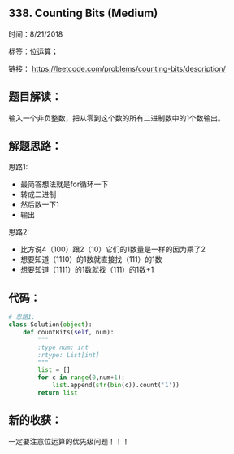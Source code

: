 ## 338. Counting Bits (Medium)

时间：8/21/2018

标签：位运算；

链接： <https://leetcode.com/problems/counting-bits/description/>

## 题目解读： 

输入一个非负整数，把从零到这个数的所有二进制数中的1个数输出。

## 解题思路： 

思路1: 

- 最简答想法就是for循环一下 
- 转成二进制 
- 然后数一下1 
- 输出 

思路2: 

- 比方说4（100）跟2（10）它们的1数量是一样的因为乘了2 
- 想要知道（1110）的1数就直接找（111）的1数 
- 想要知道（1111）的1数就找（111）的1数+1 

## 代码： 

```python
# 思路1:
class Solution(object):
    def countBits(self, num):
        """
        :type num: int
        :rtype: List[int]
        """
        list = []
        for c in range(0,num+1):
            list.append(str(bin(c)).count('1'))
        return list
```



## 新的收获： 

一定要注意位运算的优先级问题！！！
